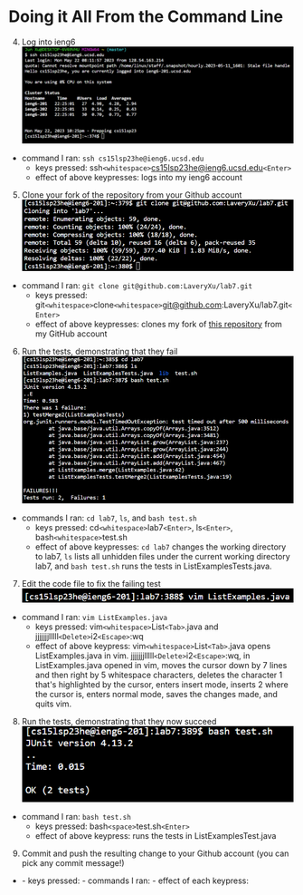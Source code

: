 # Doing it All From the Command Line

4. Log into ieng6
    ![](Log-into-ieng6.png)
  - command I ran: `ssh cs15lsp23he@ieng6.ucsd.edu`
    - keys pressed: ssh`<whitespace>`cs15lsp23he@ieng6.ucsd.edu`<Enter>`
    - effect of above keypresses: logs into my ieng6 account
5. Clone your fork of the repository from your Github account
    ![](Clone-your-fork-of-the-repository-from-your-Github-account.png)
  - command I ran: `git clone git@github.com:LaveryXu/lab7.git`
    - keys pressed: git`<whitespace>`clone`<whitespace>`git@github.com:LaveryXu/lab7.git`<Enter>`
    - effect of above keypresses: clones my fork of [this repository](https://github.com/ucsd-cse15l-s23/lab7.git) from my GitHub account
6. Run the tests, demonstrating that they fail
    ![](Run-the-tests-demonstrating-that-they-fail.png)
  - commands I ran: `cd lab7`, `ls`, and `bash test.sh`
    - keys pressed: cd`<whitespace>`lab7`<Enter>`, ls`<Enter>`, bash`<whitespace>`test.sh
    - effect of above keypresses: `cd lab7` changes the working directory to lab7, `ls` lists all unhidden files under the current working directory lab7, and `bash test.sh` runs the tests in ListExamplesTests.java.
7. Edit the code file to fix the failing test
    ![](Edit-the-code-file-to-fix-the-failing-test.png)
  - command I ran: `vim ListExamples.java`
    - keys pressed: vim`<whitespace>`List`<Tab>`.java and jjjjjjjlllll`<Delete>`i2`<Escape>`:wq
    - effect of above keypress: vim`<whitespace>`List`<Tab>`.java opens ListExamples.java in vim. jjjjjjjlllll`<Delete>`i2`<Escape>`:wq, in ListExamples.java opened in vim, moves the cursor down by 7 lines and then right by 5 whitespace characters, deletes the character 1 that's highlighted by the cursor, enters insert mode, inserts 2 where the cursor is, enters normal mode, saves the changes made, and quits vim.
8. Run the tests, demonstrating that they now succeed
    ![](Run-the-tests-demonstrating-that-they-now-succeed.png)
  - command I ran: `bash test.sh`
    - keys pressed: bash`<space>`test.sh`<Enter>`
    - effect of above keypress: runs the tests in ListExamplesTest.java
9. Commit and push the resulting change to your Github account (you can pick any commit message!)
  - <screenshot>
    - keys pressed: 
    - commands I ran:
      - effect of each keypress: 
